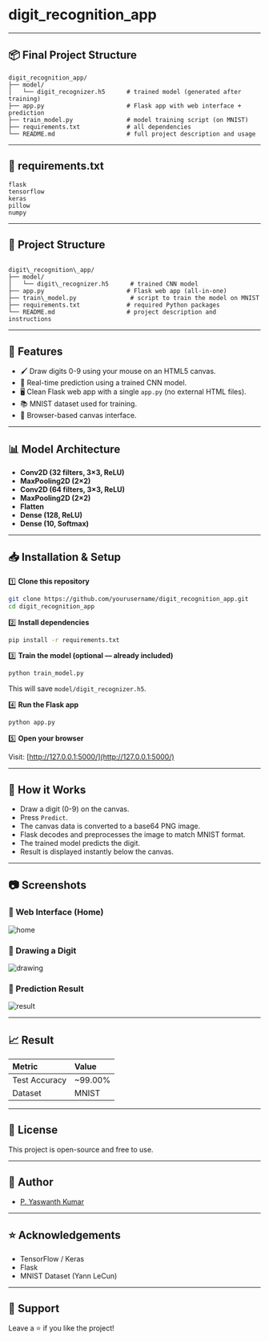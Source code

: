 # digit_recognition_app

---

## 📦 Final Project Structure

```
digit_recognition_app/
├── model/
│   └── digit_recognizer.h5      # trained model (generated after training)
├── app.py                       # Flask app with web interface + prediction
├── train_model.py               # model training script (on MNIST)
├── requirements.txt             # all dependencies
└── README.md                    # full project description and usage
```

---

## 📄 requirements.txt

```text
flask
tensorflow
keras
pillow
numpy
```

---

## 📂 Project Structure

```

digit\_recognition\_app/
├── model/
│   └── digit\_recognizer.h5      # trained CNN model
├── app.py                       # Flask web app (all-in-one)
├── train\_model.py               # script to train the model on MNIST
├── requirements.txt             # required Python packages
└── README.md                    # project description and instructions

````

---

## 📌 Features

- 🖌️ Draw digits 0-9 using your mouse on an HTML5 canvas.
- 🔮 Real-time prediction using a trained CNN model.
- 🖥️ Clean Flask web app with a single `app.py` (no external HTML files).
- 📚 MNIST dataset used for training.
- 🎨 Browser-based canvas interface.

---

## 📊 Model Architecture

- **Conv2D (32 filters, 3×3, ReLU)**
- **MaxPooling2D (2×2)**
- **Conv2D (64 filters, 3×3, ReLU)**
- **MaxPooling2D (2×2)**
- **Flatten**
- **Dense (128, ReLU)**
- **Dense (10, Softmax)**

---

## 📥 Installation & Setup

1️⃣ **Clone this repository**

```bash
git clone https://github.com/yourusername/digit_recognition_app.git
cd digit_recognition_app
````

2️⃣ **Install dependencies**

```bash
pip install -r requirements.txt
```

3️⃣ **Train the model (optional — already included)**

```bash
python train_model.py
```

This will save `model/digit_recognizer.h5`.

4️⃣ **Run the Flask app**

```bash
python app.py
```

5️⃣ **Open your browser**

Visit: [http://127.0.0.1:5000/](http://127.0.0.1:5000/)

---

## 🎨 How it Works

* Draw a digit (0-9) on the canvas.
* Press `Predict`.
* The canvas data is converted to a base64 PNG image.
* Flask decodes and preprocesses the image to match MNIST format.
* The trained model predicts the digit.
* Result is displayed instantly below the canvas.

---

## 📷 Screenshots

### 📍 Web Interface (Home)

![home](images/home.png)

### 📍 Drawing a Digit

![drawing](images/drawing.png)

### 📍 Prediction Result

![result](images/result.png)

---

## 📈 Result

| Metric        | Value    |
| :------------ | :------- |
| Test Accuracy | \~99.00% |
| Dataset       | MNIST    |

---

## 📜 License

This project is open-source and free to use.

---

## 👤 Author

* [P. Yaswanth Kumar](https://github.com/yaswanthKumar44)

---

## ⭐ Acknowledgements

* TensorFlow / Keras
* Flask
* MNIST Dataset (Yann LeCun)

---

## 📣 Support

Leave a ⭐ if you like the project!

```
  
